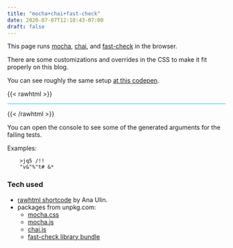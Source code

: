 ```yaml
---
title: "mocha+chai+fast-check"
date: 2020-07-07T12:10:43-07:00
draft: false
---
```


<!-- ![alt](//via.placeholder.com/480x150) -->

This page runs [mocha](https://mochajs.org/), [chai](https://www.chaijs.com/), and [fast-check](https://github.com/dubzzz/fast-check/) in the browser.

There are some customizations and overrides in the CSS to make it fit properly on this blog.

You can see roughly the same setup [at this codepen](https://codepen.io/dfkaye/pen/XWXgQxZ).

{{< rawhtml >}}
<link rel="stylesheet" href="https://unpkg.com/mocha/mocha.css">

<style mocha-css-override>
#mocha {
	border-top: 1px solid deepskyblue;
	margin: unset;
}

#mocha-stats {
	position: relative;
	top: unset;
	right: unset;
	text-align: right;
	border-bottom: 1px dotted green;
}
</style>

<!--
idea copied from Robert Blixt,
https://codepen.io/devghost/pen/eZWxmo
-->
<div id="fixture"></div>
<div id="mocha"></div>

<script crossorigin src="https://unpkg.com/mocha/mocha.js"></script>
<script crossorigin src="https://unpkg.com/chai/chai.js"></script>
<script crossorigin src="https://unpkg.com/fast-check@*/lib/bundle.js"></script>

<script>

// code to be tested goes up here

// ...

// mocha, chai, and fastcheck are globals
// loaded from unpkg.com

mocha.setup("bdd");

describe("mocha + chai", function() {
  var expect = chai.expect;
  var assert = chai.assert;
  var fixture = document.querySelector('[id="fixture"]');
	
  describe("expect", () => {
    it('works', () => {
      expect(true).to.equal(true);
    });
  });
  
  describe("asserts", () => {
    it('works', () => {
      assert(1);
    });
  });

  describe("fixture", () => {
    it('exists', () => {
      expect(fixture.id).to.equal("fixture");
    });
  });
	
	describe("fastcheck passing", function() {
		var fc = fastcheck;
		
		// Code under test
		var contains = (text, pattern) => text.indexOf(pattern) >= 0;

		// string text always contains itself
		it('should always contain itself', () => {
			fc.assert(fc.property(fc.string(), text => contains(text, text)));
		});
		
		// string a + b + c always contains b, whatever the values of a, b and c
		it('should always contain its substrings', () => {
			fc.assert(fc.property(fc.string(), fc.string(), fc.string(), (a,b,c) => {
				// Alternatively: no return statement and direct usage of expect or assert
				// return contains(a+b+c, b);
				
				assert(contains(a+b+c, b));
			}));
		});
	});
	
	describe("fastcheck failing", function() {
		var fc = fastcheck;
		
		// Code under test
		var add = (a, b) => a + b;

		it('should fail by returning 0 when the check is boolean', () => {
			fc.assert(fc.property(fc.integer(), fc.integer(), (a,b) => {
				return add(a, b);
			}));
		});
		
		// string a + b + c always contains b, whatever the values of a, b and c
		it('should also fail', () => {
			fc.assert(fc.property(fc.string(), fc.string(), (a,b) => {
				// Alternatively: no return statement and direct usage of expect or assert
				// return add(a, b);
				console.log(a, b);
				assert(typeof add(a, b) == "number", "should return a number");
			}));
		});

	});
});

mocha.run();

</script>
{{< /rawhtml >}}

You can open the console to see some of the generated arguments for the failing tests.

Examples:

		>jq5 /!!
		"v&"%"t# &*


### Tech used

* [rawhtml shortcode](https://anaulin.org/blog/hugo-raw-html-shortcode/) by Ana Ulin.
* packages from unpkg.com:
	* [mocha.css](https://unpkg.com/mocha/mocha.css)
	* [mocha.js](https://unpkg.com/mocha/mocha.js)
	* [chai.js](https://unpkg.com/chai/chai.js)
	* [fast-check library bundle](https://unpkg.com/fast-check@*/lib/bundle.js)

